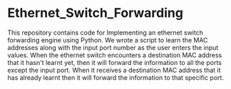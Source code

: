 # Ethernet_Switch_Forwarding

This repository contains code for Implementing an ethernet switch forwarding engine using Python. We wrote a script to learn the MAC addresses along with the input port number as the user enters the input values. When the ethernet switch encounters a destination MAC address that it hasn't learnt yet, then it will forward the information to all the ports except the input port. When it receives a destination MAC address that it has already learnt then it will forward the information to that specific port.
